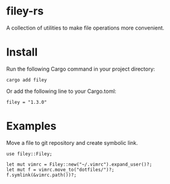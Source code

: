 # filey-rs
A collection of utilities to make file operations more convenient.

# Install
Run the following Cargo command in your project directory:
```
cargo add filey
```
Or add the following line to your Cargo.toml:
```
filey = "1.3.0"
```

# Examples
Move a file to git repository and create symbolic link.
```
use filey::Filey;

let mut vimrc = Filey::new("~/.vimrc").expand_user()?;
let mut f = vimrc.move_to("dotfiles/")?;
f.symlink(&vimrc.path())?;
```
